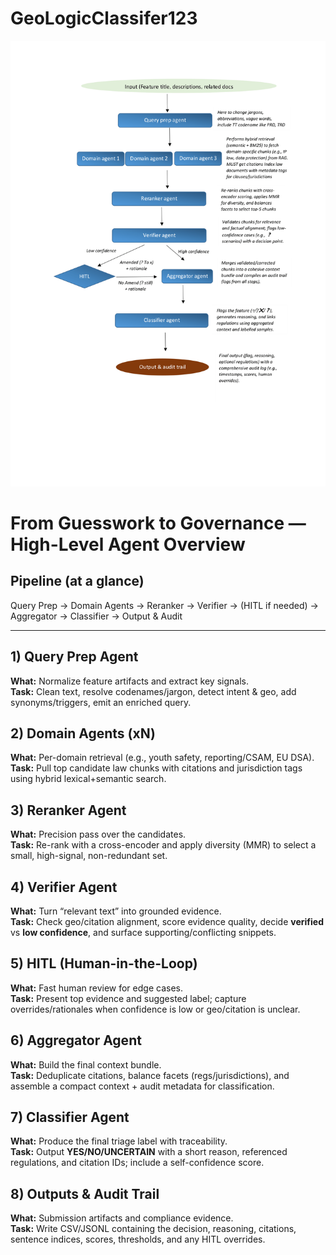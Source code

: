 
# GeoLogicClassifer123

![Alt text](assets/agent_workflow.png)


# From Guesswork to Governance — High-Level Agent Overview

## Pipeline (at a glance)
Query Prep → Domain Agents → Reranker → Verifier → (HITL if needed) → Aggregator → Classifier → Output & Audit

---

## 1) Query Prep Agent
**What:** Normalize feature artifacts and extract key signals.  
**Task:** Clean text, resolve codenames/jargon, detect intent & geo, add synonyms/triggers, emit an enriched query.

## 2) Domain Agents (xN)
**What:** Per-domain retrieval (e.g., youth safety, reporting/CSAM, EU DSA).  
**Task:** Pull top candidate law chunks with citations and jurisdiction tags using hybrid lexical+semantic search.

## 3) Reranker Agent
**What:** Precision pass over the candidates.  
**Task:** Re-rank with a cross-encoder and apply diversity (MMR) to select a small, high-signal, non-redundant set.

## 4) Verifier Agent
**What:** Turn “relevant text” into grounded evidence.  
**Task:** Check geo/citation alignment, score evidence quality, decide **verified** vs **low confidence**, and surface supporting/conflicting snippets.

## 5) HITL (Human-in-the-Loop)
**What:** Fast human review for edge cases.  
**Task:** Present top evidence and suggested label; capture overrides/rationales when confidence is low or geo/citation is unclear.

## 6) Aggregator Agent
**What:** Build the final context bundle.  
**Task:** Deduplicate citations, balance facets (regs/jurisdictions), and assemble a compact context + audit metadata for classification.

## 7) Classifier Agent
**What:** Produce the final triage label with traceability.  
**Task:** Output **YES/NO/UNCERTAIN** with a short reason, referenced regulations, and citation IDs; include a self-confidence score.

## 8) Outputs & Audit Trail
**What:** Submission artifacts and compliance evidence.  
**Task:** Write CSV/JSONL containing the decision, reasoning, citations, sentence indices, scores, thresholds, and any HITL overrides.
